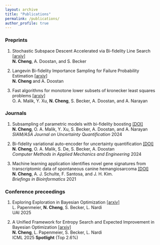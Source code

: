 ```yaml
---
layout: archive
title: "Publications"
permalink: /publications/
author_profile: true
---
```

### Preprints

1. Stochastic Subspace Descent Accelerated via Bi-fidelity Line Search [\[arxiv\]](https://arxiv.org/abs/2505.00162)<br>
**N. Cheng**, A. Doostan, and S. Becker <br>

2. Langevin Bi-fidelity Importance Sampling for Failure Probability Estimation [\[arxiv\]](https://arxiv.org/abs/2503.17796)<br>
**N. Cheng** and A. Doostan <br>

3. Fast algorithms for monotone lower subsets of kronecker least squares problems [\[arxiv\]](https://arxiv.org/abs/2209.05662)<br>
O. A. Malik, Y. Xu, **N. Cheng**, S. Becker, A. Doostan, and A. Narayan<br>

### Journals
1. Subsampling of parametric models with bi-fidelity boosting [\[DOI\]](https://doi.org/10.1137/22M1524989)<br>
**N. Cheng**, O. A. Malik, Y. Xu, S. Becker, A. Doostan, and A. Narayan<br>
*SIAM/ASA Journal on Uncertainty Quantification* 2024

2. Bi-fidelity variational auto-encoder for uncertainty quantification [\[DOI\]](https://doi.org/10.1016/j.cma.2024.116793)<br>
**N. Cheng**, O. A. Malik, S. De, S. Becker, A. Doostan<br>
*Computer Methods in Applied Mechanics and Engineering* 2024

3. Machine learning application identifies novel gene signatures from transcriptomic data of spontaneous canine hemangiosarcoma [\[DOI\]](https://doi.org/10.1093/bib/bbaa252)<br>
**N. Cheng**, A. J. Schulte, F. Santosa, and J. H. Kim.<br>
*Briefings in Bioinformatics* 2021

### Conference preceedings

1. Exploring Exploration in Bayesian Optimization [\[arxiv\]](https://arxiv.org/abs/2502.08208)<br>
L. Papenmeier, **N. Cheng**, S. Becker, L. Nardi<br>
UAI 2025

2. A Unified Framework for Entropy Search and Expected Improvement in Bayesian Optimization [\[arxiv\]](https://arxiv.org/abs/2501.18756)<br>
**N. Cheng**, L. Papenmeier, S. Becker, L. Nardi<br>
ICML 2025 **Spotlight** (Top 2.6%)
